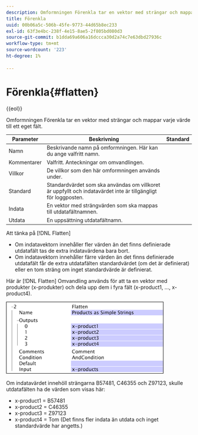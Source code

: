 ```yaml
---
description: Omformningen Förenkla tar en vektor med strängar och mappar varje värde till ett eget fält.
title: Förenkla
uuid: 00b06a5c-506b-45fe-9773-44d65b8ec233
exl-id: 63f3e4bc-238f-4e15-8ae5-2f805bd080d3
source-git-commit: b1dda69a606a16dccca30d2a74c7e63dbd27936c
workflow-type: tm+mt
source-wordcount: '223'
ht-degree: 1%

---
```


# Förenkla{#flatten}

{{eol}}

Omformningen Förenkla tar en vektor med strängar och mappar varje värde till ett eget fält.

| Parameter | Beskrivning | Standard |
|---|---|---|
| Namn | Beskrivande namn på omformningen. Här kan du ange valfritt namn. |  |
| Kommentarer | Valfritt. Anteckningar om omvandlingen. |  |
| Villkor | De villkor som den här omformningen används under. |  |
| Standard | Standardvärdet som ska användas om villkoret är uppfyllt och indatavärdet inte är tillgängligt för loggposten. |  |
| Indata | En vektor med strängvärden som ska mappas till utdatafältnamnen. |  |
| Utdata | En uppsättning utdatafältnamn. |  |

Att tänka på [!DNL Flatten]

* Om indatavektorn innehåller fler värden än det finns definierade utdatafält tas de extra indatavärdena bara bort.
* Om indatavektorn innehåller färre värden än det finns definierade utdatafält får de extra utdatafälten standardvärdet (om det är definierat) eller en tom sträng om inget standardvärde är definierat.

Här är [!DNL Flatten] Omvandling används för att ta en vektor med produkter (x-produkter) och dela upp dem i fyra fält (x-product1, ..., x-product4).

![](assets/cfg_TransformationType_Flatten.png)

Om indatavärdet innehöll strängarna B57481, C46355 och Z97123, skulle utdatafälten ha de värden som visas här:

* x-product1 = B57481
* x-product2 = C46355
* x-product3 = Z97123
* x-product4 = Tom (Det finns fler indata än utdata och inget standardvärde har angetts.)
